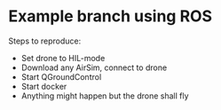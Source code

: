 # Example branch using ROS

Steps to reproduce:
 * Set drone to HIL-mode
 * Download any AirSim, connect to drone
 * Start QGroundControl
 * Start docker
 * Anything might happen but the drone shall fly